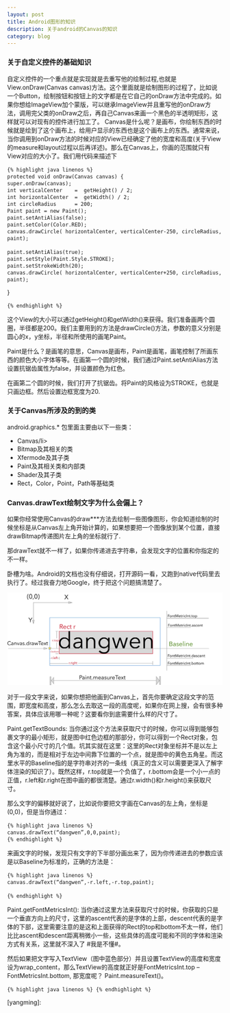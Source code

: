 ```yaml
---
layout: post
title: Android图形的知识
description: 关于android的Canvas的知识
category: blog
---
```


### 关于自定义控件的基础知识
自定义控件的一个重点就是实现就是去重写他的绘制过程,也就是View.onDraw(Canvas canvas)方法。这个里面就是绘制图形的过程了，比如说一个Button，绘制按钮和按钮上的文字都是在它自己的onDraw方法中完成的。如果你想给ImageView加个蒙版，可以继承ImageView并且重写他的onDraw方法，调用完父类的onDraw之后，再自己Canvas来画一个黑色的半透明矩形，这样就可以对现有的控件进行加工了。
Canvas是什么呢？是画布，你绘制东西的时候就是绘到了这个画布上，给用户显示的东西也是这个画布上的东西。通常来说，当你调用到onDraw方法的时候对应的View已经确定了他的宽度和高度(关于View的measure和layout过程以后再详述)。那么在Canvas上，你画的范围就只有View对应的大小了。我们用代码来描述下


	{% highlight java linenos %}
	protected void onDraw(Canvas canvas) {
    super.onDraw(canvas);
    int verticalCenter    =  getHeight() / 2;
    int horizontalCenter  =  getWidth() / 2;
    int circleRadius      = 200;
    Paint paint = new Paint();
    paint.setAntiAlias(false);
    paint.setColor(Color.RED);
    canvas.drawCircle( horizontalCenter, verticalCenter-250, circleRadius, paint);

    paint.setAntiAlias(true);
    paint.setStyle(Paint.Style.STROKE);
    paint.setStrokeWidth(20);
    canvas.drawCircle( horizontalCenter, verticalCenter+250, circleRadius, paint);
}
	
	
	{% endhighlight %}


这个View的大小可以通过getHeight()和getWidth()来获得。我们准备画两个圆圈，半径都是200。我们主要用到的方法是drawCircle()方法，参数的意义分别是圆心的x，y坐标，半径和所使用的画笔Paint。

Paint是什么？是画笔的意思，Canvas是画布，Paint是画笔，画笔控制了所画东西的颜色大小字体等等。在画第一个圆的时候，我们通过Paint.setAntiAlias方法设置抗锯齿属性为false，并设置颜色为红色。

在画第二个圆的时候，我们打开了抗锯齿。将Paint的风格设为STROKE，也就是只画边框。然后设置边框宽度为20.

### 关于Canvas所涉及的到的类
android.graphics.* 包里面主要由以下一些类：
<ul>
	<li>Canvas/li>
	<li>Bitmap及其相关的类</li>
	<li>Xfermode及其子类</li>
	<li>Paint及其相关类和内部类</li>
	<li>Shader及其子类</li>
	<li>Rect，Color，Point，Path等基础类</li>
</ul>


### Canvas.drawText绘制文字为什么会偏上？
如果你经常使用Canvas的draw***方法去绘制一些图像图形，你会知道绘制的时候坐标是从Canvas左上角开始计算的，如果想要把一个图像放到某个位置，直接drawBitmap传递图片左上角的坐标就行了.

那drawText就不一样了，如果你传递进去字符串，会发现文字的位置和你指定的不一样。

卧槽为啥。Android的文档也没有仔细说，打开源码一看，又跑到native代码里去执行了。经过我奋力地Google，终于把这个问题搞清楚了。


![Alt text]( /images/android/android_drawtext.jpeg "Optional title")


对于一段文字来说，如果你想把他画到Canvas上，首先你要确定这段文字的范围，即宽度和高度，那么怎么去取这一段的高度呢，如果你在网上搜，会有很多种答案，具体应该用哪一种呢？这要看你到底需要什么样的尺寸了。

Paint.getTextBounds: 当你通过这个方法来获取尺寸的时候，你可以得到能够包裹文字的最小矩形，就是图中红色边框的那部分，你可以得到一个Rect对象，包含这个最小尺寸的几个值。坑其实就在这里：这里的Rect对象坐标并不是以左上角为准的，而是相对于左边中间靠下位置的一个点，就是图中的黄色五角星。而这里水平的Baseline指的是字符串对齐的一条线（真正的含义可以需要更深入了解字体渲染的知识了）。既然这样，r.top就是一个负值了，r.bottom会是一个小一点的正值，r.left和r.right在图中画的都很清楚。通过r.width()和r.height()来获取尺寸。

那么文字的偏移就好说了，比如说你要把文字画在Canvas的左上角，坐标是(0,0)，但是当你通过：


	{% highlight java linenos %} 
	canvas.drawText(“dangwen”,0,0,paint);
	{% endhighlight %}
来画文字的时候，发现只有文字的下半部分画出来了，因为你传递进去的参数应该是以Baseline为标准的，正确的方法是：

	{% highlight java linenos %} 
	canvas.drawText(“dangwen”,-r.left,-r.top,paint);
	
	{% endhighlight %}
Paint.getFontMetricsInt(): 当你通过这里方法来获取尺寸的时候，你获取的只是一个垂直方向上的尺寸，这里的ascent代表的是字体的上部，descent代表的是字体的下部，这里需要注意的是这和上面获得的Rect的top和bottom不太一样，他们比比ascent和descent距离稍微小一些，这些具体的高度可能和不同的字体和渲染方式有关系，这里就不深入了 #我是不懂#。

然后如果把文字写入TextView（图中蓝色部分）并且设置TextView的高度和宽度设为wrap_content，那么TextView的高度就正好是FontMetricsInt.top – FontMetricsInt.bottom, 那宽度呢？ Paint.measureText()。


	{% highlight java linenos %} {% endhighlight %}

[yangming]:  
